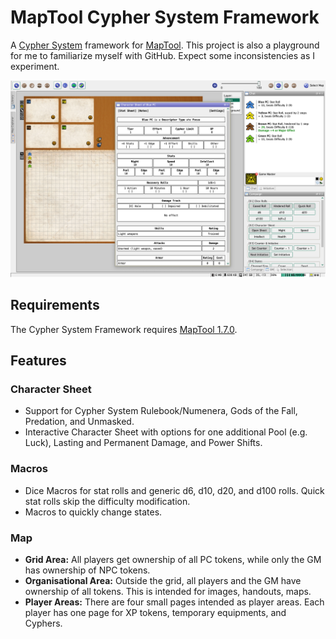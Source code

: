 # MapTool Cypher System Framework

A [Cypher System](http://cypher-system.com) framework for [MapTool](https://www.rptools.net). This project is also a playground for me to familiarize myself with GitHub. Expect some inconsistencies as I experiment. 

![Screen Shot](https://github.com/mrkwnzl/maptool-cypher-framework/blob/master/Screen%20Shot.png?raw=true)

## Requirements

The Cypher System Framework requires [MapTool 1.7.0](https://github.com/RPTools/maptool/releases/tag/1.7.0).

## Features

### Character Sheet

- Support for Cypher System Rulebook/Numenera, Gods of the Fall, Predation, and Unmasked.
- Interactive Character Sheet with options for one additional Pool (e.g. Luck), Lasting and Permanent Damage, and Power Shifts.

### Macros

- Dice Macros for stat rolls and generic d6, d10, d20, and d100 rolls. Quick stat rolls skip the difficulty modification.
- Macros to quickly change states.

### Map

- **Grid Area:** All players get ownership of all PC tokens, while only the GM has ownership of NPC tokens.
- **Organisational Area:** Outside the grid, all players and the GM have ownership of all tokens. This is intended for images, handouts, maps.
- **Player Areas:** There are four small pages intended as player areas. Each player has one page for XP tokens, temporary equipments, and Cyphers.
